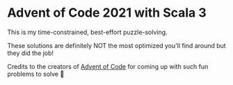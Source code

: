# Advent of Code 2021 with Scala 3

This is my time-constrained, best-effort puzzle-solving.

These solutions are definitely NOT the most optimized you'll find around but they did the job!

Credits to the creators of [Advent of Code](https://adventofcode.com) for coming up with such fun problems to solve 🎄
